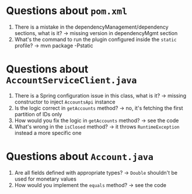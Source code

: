 # Questions about `pom.xml`
1. There is a mistake in the dependencyManagement/dependency sections, what is it? -> missing version in dependencyMgmt section
2. What's the command to run the plugin configured inside the `static` profile? -> mvn package -Pstatic

# Questions about `AccountServiceClient.java`
1. There is a Spring configuration issue in this class, what is it? -> missing constructor to inject `AccountsApi` instance
2. Is the logic correct in `getAccounts` method? -> no, it's fetching the first partition of IDs only
3. How would you fix the logic in `getAccounts` method? -> see the code
4. What's wrong in the `isClosed` method? -> it throws `RuntimeException` instead a more specific one

# Questions about `Account.java`
1. Are all fields defined with appropriate types? -> `Double` shouldn't be used for monetary values
2. How would you implement the `equals` method? -> see the code
